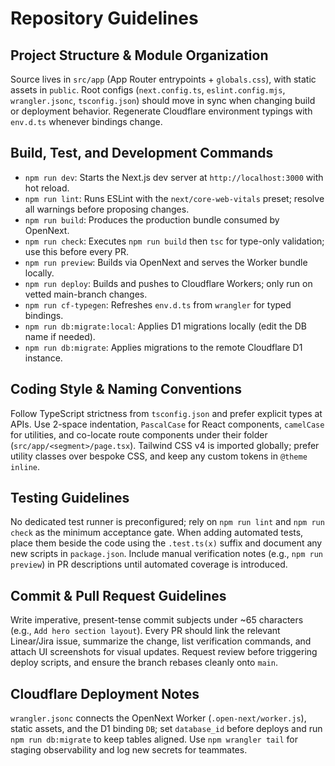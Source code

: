 # Repository Guidelines

## Project Structure & Module Organization
Source lives in `src/app` (App Router entrypoints + `globals.css`), with static assets in `public`. Root configs (`next.config.ts`, `eslint.config.mjs`, `wrangler.jsonc`, `tsconfig.json`) should move in sync when changing build or deployment behavior. Regenerate Cloudflare environment typings with `env.d.ts` whenever bindings change.

## Build, Test, and Development Commands
- `npm run dev`: Starts the Next.js dev server at `http://localhost:3000` with hot reload.
- `npm run lint`: Runs ESLint with the `next/core-web-vitals` preset; resolve all warnings before proposing changes.
- `npm run build`: Produces the production bundle consumed by OpenNext.
- `npm run check`: Executes `npm run build` then `tsc` for type-only validation; use this before every PR.
- `npm run preview`: Builds via OpenNext and serves the Worker bundle locally.
- `npm run deploy`: Builds and pushes to Cloudflare Workers; only run on vetted main-branch changes.
- `npm run cf-typegen`: Refreshes `env.d.ts` from `wrangler` for typed bindings.
- `npm run db:migrate:local`: Applies D1 migrations locally (edit the DB name if needed).
- `npm run db:migrate`: Applies migrations to the remote Cloudflare D1 instance.

## Coding Style & Naming Conventions
Follow TypeScript strictness from `tsconfig.json` and prefer explicit types at APIs. Use 2-space indentation, `PascalCase` for React components, `camelCase` for utilities, and co-locate route components under their folder (`src/app/<segment>/page.tsx`). Tailwind CSS v4 is imported globally; prefer utility classes over bespoke CSS, and keep any custom tokens in `@theme inline`.

## Testing Guidelines
No dedicated test runner is preconfigured; rely on `npm run lint` and `npm run check` as the minimum acceptance gate. When adding automated tests, place them beside the code using the `.test.ts(x)` suffix and document any new scripts in `package.json`. Include manual verification notes (e.g., `npm run preview`) in PR descriptions until automated coverage is introduced.

## Commit & Pull Request Guidelines
Write imperative, present-tense commit subjects under ~65 characters (e.g., `Add hero section layout`). Every PR should link the relevant Linear/Jira issue, summarize the change, list verification commands, and attach UI screenshots for visual updates. Request review before triggering deploy scripts, and ensure the branch rebases cleanly onto `main`.

## Cloudflare Deployment Notes
`wrangler.jsonc` connects the OpenNext Worker (`.open-next/worker.js`), static assets, and the D1 binding `DB`; set `database_id` before deploys and run `npm run db:migrate` to keep tables aligned. Use `npm wrangler tail` for staging observability and log new secrets for teammates.
